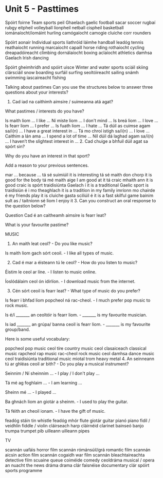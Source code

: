 # Unit 5 - Pasttimes

Spóirt foirne	Team sports
peil Ghaelach	gaelic football
sacar	soccer
rugbaí	rubgy
eitpheil	volleyball
líonpheil	netball
cispheil	basketball
iománaíocht/iomáint	hurling
camógaíocht	camogie
cluiche corr	rounders


Spóirt aonair	Individual sports
liathróid láimhe	handball
leadóg	tennis
reathaíocht	running
marcaíocht capaill	horse riding
rothaíocht	cycling
dreapadóireacht	climbing
dornálaíocht	boxing
aclaíocht	athletics
damhsa Gaelach	Irish dancing


Spóirt gheimhridh and spóirt uisce	Winter and water sports
sciáil	skiing
clársciáil	snow boarding
surfáil	surfing
seoltóireacht	sailing
snámh	swimming
iascaireacht	fishing





Talking about pastimes
Can you use the structures below to answer three questions about your interests?

1. Cad iad na caithimh aimsire / suimeanna atá agat?

What pastimes / interests do you have?

Is maith liom ...	I like ...
Ní miste liom ...	I don't mind ...
Is breá liom ...	I love ...
Is fearr liom ...	I prefer ...
Is fuath liom ...	I hate ...
Tá dúil as cuimse agam sa/i(n) ...	I have a great interest in ...
Tá mo chroí istigh sa/i(n) ...	I love ...
Caithim a lán ama ...	I spend a lot of time ...
Níl dúil dá laghad agam sa/i(n) ...	I haven’t the slightest interest in ...
2. Cad chuige a bhfuil dúil agat sa spórt sin?

Why do you have an interest in that sport?

Add a reason to your previous sentences.

mar ...	because ...
tá sé suimiúil	it is interesting
tá sé maith don chorp	it is good for the body
tá mé maith aige	I am good at it
tá craic mhaith ann	it is good craic
is spórt traidisiúnta Gaelach í	it is a traditional Gaelic sport
is traidisiún é i mo theaghlach	it is a tradition in my family
imríonn mo chairde é	my friends play it
is cluiche gasta sciliúil é	it is a fast skilful game
bainim sult as / taitníonn sé liom	I enjoy it
3. Can you construct an oral response to the question below?

Question
Cad é an caitheamh aimsire is fearr leat?

What is your favourite pastime?



MUSIC

1. An maith leat ceol? - Do you like music?

Is maith liom gach sórt ceoil. - I like all types of music.

2. Cad é mar a éisteann tú le ceol? - How do you listen to music?

Éistim le ceol ar líne. - I listen to music online.

Íoslódálaim ceol ón idirlíon. - I download music from the internet.

3. Cén sórt ceoil is fearr leat? - What type of music do you prefer?

Is fearr i bhfad liom popcheol ná rac-cheol. - I much prefer pop music to rock music.

Is é/í _______ an ceoltóir is fearr liom. - _______ is my favourite musician.

Is iad _______ an grúpa/ banna ceoil is fearr liom. - _______ is my favourite group/band.

Here is some useful vocabulary:

popcheol	pop music
ceol tíre	country music
ceol clasaiceach	classical music
rapcheol	rap music
rac-cheol	rock music
ceol damhsa	dance music
ceol traidisiúnta	traditional music
miotal trom	heavy metal
4. An seinneann tú ar ghléas ceoil ar bith? - Do you play a musical instrument?

Seinnim / Ní sheinnim ... - I play / I don't play ...

Tá mé ag foghlaim ... - I am learning ...

Sheinn mé ... - I played ...

Ba ghnách liom an giotár a sheinm. - I used to play the guitar.

Tá féith an cheoil ionam. - I have the gift of music.



feadóg stáin	tin whistle
feadóg mhór	flute
giotár	guitar
pianó	piano
fidil / veidhlín	fiddle / violin
cláirseach	harp
cláirnéid	clarinet
bainseó	banjo
trumpa	trumpet
píb uilleann	uilleann pipes



TV

scannán uafáis	horror film
scannán rómánsúil/grá	romantic film
scannán aicsin	action film
scannán cogaidh	war film
scannán bleachtaireachta	detective film
scuaine	queue
coiméide	comedy
ceoldráma	musical / opera
an nuacht	the news
dráma	drama
clár faisnéise	documentary
clár spóirt	sports programme